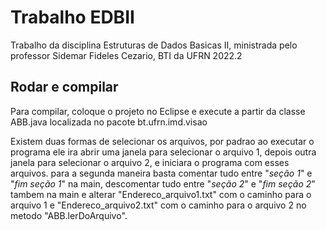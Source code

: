 # Trabalho EDBII
Trabalho da disciplina Estruturas de Dados Basicas II, ministrada pelo professor Sidemar Fideles Cezario, BTI da UFRN 2022.2

## Rodar e compilar
Para compilar, coloque o projeto no Eclipse e execute a partir da classe ABB.java localizada no pacote bt.ufrn.imd.visao

Existem duas formas de selecionar os arquivos, por padrao ao executar o programa ele ira abrir uma janela para selecionar o arquivo 1, depois outra janela para selecionar o arquivo 2, e iniciara o programa com esses arquivos. 
para a segunda maneira basta comentar tudo entre "*seção 1*" e "*fim seção 1*" na main, descomentar tudo entre "*seção 2*" e "*fim seção 2*" tambem na main e alterar "Endereco_arquivo1.txt" com o caminho para o arquivo 1 e "Endereco_arquivo2.txt" com o caminho para o arquivo 2 no metodo "ABB.lerDoArquivo".
